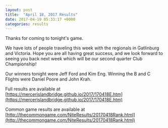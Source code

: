 ```yaml
---
layout: post
title:  "April 18, 2017 Results"
date: 2017-04-19 05:33:17 +0000
categories: results
---
```

Thanks for coming to tonight's game.

We have lots of people traveling this week with the regionals in Gatlinburg and Victoria. Hope you are all having great success, and we look forward to seeing you back next week which will be our second quarter Club Championship!

Our winners tonight were Jeff Ford and Kim Eng. Winning the B and C Flights were Daniel Poore and John Krah.

Full results are available at [https://mercerislandbridge.github.io/2017/170418E.htm](https://mercerislandbridge.github.io/2017/170418E.htm)

Common game results are available at [http://thecommongame.com/NiteResults/20170418Rank.html](http://thecommongame.com/NiteResults/20170418Rank.html)

